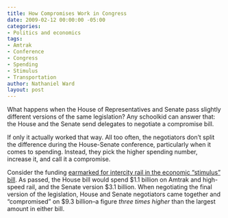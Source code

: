 ```yaml
---
title: How Compromises Work in Congress
date: 2009-02-12 00:00:00 -05:00
categories:
- Politics and economics
tags:
- Amtrak
- Conference
- Congress
- Spending
- Stimulus
- Transportation
author: Nathaniel Ward
layout: post
---
```


What happens when the House of Representatives and Senate pass slightly different versions of the same legislation? Any schoolkid can answer that: the House and the Senate send delegates to negotiate a compromise bill.

If only it actually worked that way. All too often, the negotiators don’t split the difference during the House-Senate conference, particularly when it comes to spending. Instead, they pick the higher spending number, increase it, and call it a compromise.

Consider the funding [earmarked for intercity rail in the economic “stimulus” bill][1]. As passed, the House bill would spend $1.1 billion on Amtrak and high-speed rail, and the Senate version $3.1 billion. When negotiating the final version of the legislation, House and Senate negotiators came together and “compromised” on $9.3 billion–a figure *three times higher* than the largest amount in either bill.

 [1]: http://beyonddc.com/log/?p=618